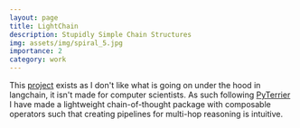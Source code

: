 ```yaml
---
layout: page
title: LightChain
description: Stupidly Simple Chain Structures
img: assets/img/spiral_5.jpg
importance: 2
category: work
---
```


This [project](https://github.com/Parry-Parry/LightChain) exists as I don't like what is going on under the hood in langchain, it isn't made for computer scientists. As such following [PyTerrier](https://github.com/terrier-org/pyterrier) I have made a lightweight chain-of-thought package with composable operators such that creating pipelines for multi-hop reasoning is intuitive.